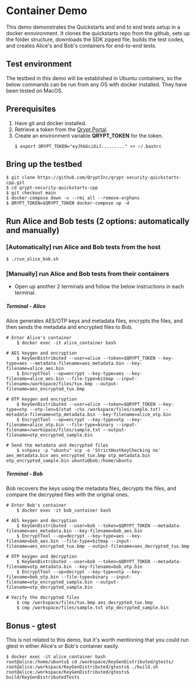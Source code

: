 # Container Demo
This demo demonstrates the Quickstarts and end to end tests setup in a docker ennvironment. It clones the quickstarts repo from the github, sets up the folder structure, downloads the SDK zipped file, builds the test codes, and creates Alice's and Bob's containers for end-to-end tests.

## Test environment
The testbed in this demo will be established in Ubuntu containers, so the below commands can be run from any OS with docker installed. They have been tested on MacOS.

## Prerequisites
1. Have git and docker installed.
1. Retrieve a token from the [Qrypt Portal](https://portal.qrypt.com/tokens).
1. Create an environment variable **QRYPT_TOKEN** for the token.
    ```
    $ export QRYPT_TOKEN="eyJhbGciOiJ........." >> ~/.bashrc
    ```

## Bring up the testbed
```
$ git clone https://github.com/QryptInc/qrypt-security-quickstarts-cpp.git
$ cd qrypt-security-quickstarts-cpp
$ git checkout main
$ docker-compose down -v --rmi all --remove-orphans
$ QRYPT_TOKEN=$QRYPT_TOKEN docker-compose up -d
```

## Run Alice and Bob tests (2 options: automatically and manually)

### [Automatically] run Alice and Bob tests from the host
```
$ ./run_alice_bob.sh
```

### [Manually] run Alice and Bob tests from their containers

- Open up another 2 terminals and follow the below instructions in each terminal.

##### Terminal - Alice
Alice generates AES/OTP keys and metadata files, encrypts the files, and then sends the metadata and encrypted files to Bob.
```
# Enter Alice's container
    $ docker exec -it alice_container bash

# AES keygen and encryption
    $ KeyGenDistributed --user=alice --token=$QRYPT_TOKEN --key-type=aes --metadata-filename=aes_metadata.bin --key-filename=alice_aes.bin
    $ EncryptTool --op=encrypt --key-type=aes --key-filename=alice_aes.bin --file-type=bitmap --input-filename=/workspace/files/tux.bmp --output-filename=aes_encrypted_tux.bmp

# OTP keygen and encryption
    $ KeyGenDistributed --user=alice --token=$QRYPT_TOKEN --key-type=otp --otp-len=$(stat -c%s /workspace/files/sample.txt) --metadata-filename=otp_metadata.bin --key-filename=alice_otp.bin
    $ EncryptTool --op=encrypt --key-type=otp --key-filename=alice_otp.bin --file-type=binary --input-filename=/workspace/files/sample.txt --output-filename=otp_encrypted_sample.bin

# Send the metadata and decrypted files
    $ sshpass -p "ubuntu" scp -o 'StrictHostKeyChecking no' aes_metadata.bin aes_encrypted_tux.bmp otp_metadata.bin otp_encrypted_sample.bin ubuntu@bob:/home/ubuntu
```

##### Terminal - Bob
Bob recovers the keys using the metadata files, decrypts the files, and compare the decrypted files with the original ones.
```
# Enter Bob's container
    $ docker exec -it bob_container bash

# AES keygen and decryption
    $ KeyGenDistributed --user=bob --token=$QRYPT_TOKEN --metadata-filename=aes_metadata.bin --key-filename=bob_aes.bin
    $ EncryptTool --op=decrypt --key-type=aes --key-filename=bob_aes.bin --file-type=bitmap --input-filename=aes_encrypted_tux.bmp --output-filename=aes_decrypted_tux.bmp

# OTP keygen and decryption
    $ KeyGenDistributed --user=bob --token=$QRYPT_TOKEN --metadata-filename=otp_metadata.bin --key-filename=bob_otp.bin
    $ EncryptTool --op=decrypt --key-type=otp --key-filename=bob_otp.bin --file-type=binary --input-filename=otp_encrypted_sample.bin --output-filename=otp_decrypted_sample.bin

# Verify the decrypted files
    $ cmp /workspace/files/tux.bmp aes_decrypted_tux.bmp
    $ cmp /workspace/files/sample.txt otp_decrypted_sample.bin
```


## Bonus - gtest
This is not related to this demo, but it's worth mentioning that you could run gtest in either Alice's or Bob's container easily.
```
$ docker exec -it alice_container bash
root@alice:/home/ubuntu$ cd /workspace/KeyGenDistributed/gtests/
root@alice:/workspace/KeyGenDistributed/gtests$ ./build.sh
root@alice:/workspace/KeyGenDistributed/gtests$ build/KeyGenDistributedTests
```
